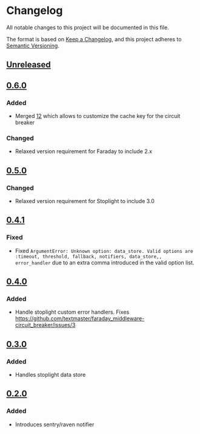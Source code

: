 # Changelog
All notable changes to this project will be documented in this file.

The format is based on [Keep a Changelog](https://keepachangelog.com/en/1.1.0/),
and this project adheres to [Semantic Versioning](https://semver.org/spec/v2.0.0.html).

## [Unreleased]

## [0.6.0]
### Added

- Merged [12](https://github.com/textmaster/faraday_middleware-circuit_breaker/pull/12) which allows to customize the cache key for the circuit breaker

### Changed

- Relaxed version requirement for Faraday to include 2.x

## [0.5.0]

### Changed

- Relaxed version requirement for Stoplight to include 3.0

## [0.4.1]
### Fixed

- Fixed `ArgumentError: Unknown option: data_store. Valid options are :timeout, threshold, fallback, notifiers, data_store,, error_handler`
  due to an extra comma introduced in the valid option list.

## [0.4.0]
### Added

- Handle stoplight custom error handlers. Fixes https://github.com/textmaster/faraday_middleware-circuit_breaker/issues/3

## [0.3.0]
### Added
- Handles stoplight data store

## [0.2.0]
### Added

* Introduces sentry/raven notifier

[Unreleased]: https://github.com/textmaster/faraday_middleware-circuit_breaker/compare/v0.6.0...HEAD
[0.6.0]: https://github.com/textmaster/faraday_middleware-circuit_breaker/compare/v0.4.1...v0.6.0
[0.5.0]: https://github.com/textmaster/faraday_middleware-circuit_breaker/compare/v0.4.1...v0.5.0
[0.4.1]: https://github.com/textmaster/faraday_middleware-circuit_breaker/compare/v0.4.0...v0.4.1
[0.4.0]: https://github.com/textmaster/faraday_middleware-circuit_breaker/compare/v0.3.0...v0.4.0
[0.3.0]: https://github.com/textmaster/faraday_middleware-circuit_breaker/compare/v0.2.0...v0.3.0
[0.2.0]: https://github.com/textmaster/faraday_middleware-circuit_breaker/compare/v0.1.0...v0.2.0
[0.0.1]: https://github.com/textmaster/faraday_middleware-circuit_breaker/releases/tag/v0.1.0
